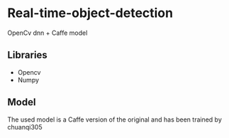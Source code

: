 # Real-time-object-detection
OpenCv dnn + Caffe model 
<h2>Libraries</h2>

<ul>
  <li>Opencv</li>
  <li>Numpy</li>
</ul>

<h2>Model</h2> 
<p> 
  The used model is a Caffe version of the original and has been trained by chuanqi305 <a href = "https://github.com/chuanqi305/MobileNet-SSD" chuanqi305>
</p>
